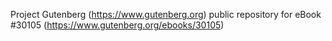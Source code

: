 Project Gutenberg (https://www.gutenberg.org) public repository for eBook #30105 (https://www.gutenberg.org/ebooks/30105)

